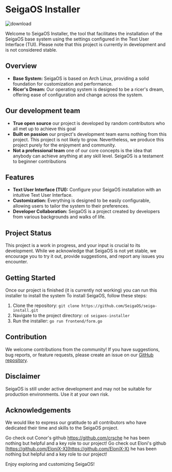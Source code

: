 # SeigaOS Installer

![download](https://github.com/Debianfanboy/seiga-install/assets/113194674/4191fb1c-1d1f-4fe9-9b05-dc74293e2c6d)

Welcome to SeigaOS Installer, the tool that facilitates the installation of the SeigaOS base system using the settings configured in the Text User Interface (TUI). Please note that this project is currently in development and is not considered stable. 

## Overview

- **Base System:** SeigaOS is based on Arch Linux, providing a solid foundation for customization and performance.
- **Ricer's Dream:** Our operating system is designed to be a ricer's dream, offering ease of configuration and change across the system.

## Our development team

- **True open source** our project is developed by random contributors who all met up to achieve this goal
- **Built on passion** our project's development team earns nothing from this project. This project is not likely to grow. Nevertheless, we produce this project purely for the enjoyment and community.
- **Not a professional team** one of our core concepts is the idea that anybody can achieve anything at any skill level. SeigaOS is a testament to beginner contributions
   
## Features

- **Text User Interface (TUI):** Configure your SeigaOS installation with an intuitive Text User Interface.
- **Customization:** Everything is designed to be easily configurable, allowing users to tailor the system to their preferences.
- **Developer Collaboration:** SeigaOS is a project created by developers from various backgrounds and walks of life.

## Project Status

This project is a work in progress, and your input is crucial to its development. While we acknowledge that SeigaOS is not yet stable, we encourage you to try it out, provide suggestions, and report any issues you encounter.

## Getting Started

Once our project is finished (it is currently not working) you can run this installer to install the system
To install SeigaOS, follow these steps:

1. Clone the repository: `git clone https://github.com/SeigaOS/seiga-install.git`
2. Navigate to the project directory: `cd seigaos-installer`
3. Run the installer: `go run frontend/form.go`

## Contribution

We welcome contributions from the community! If you have suggestions, bug reports, or feature requests, please create an issue on our [GitHub repository](https://github.com/SeigaOS/seiga-install/issues).

## Disclaimer

SeigaOS is still under active development and may not be suitable for production environments. Use it at your own risk.

## Acknowledgements

We would like to express our gratitude to all contributors who have dedicated their time and skills to the SeigaOS project.

Go check out Conor's github https://github.com/crsche he has been nothing but helpful and a key role to our project!
Go check out Eloni's github [https://github.com/EloniX-X](https://github.com/EloniX-X) he has been nothing but helpful and a key role to our project!

Enjoy exploring and customizing SeigaOS!

